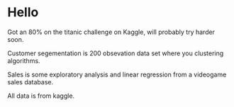 # Hello

Got an 80% on the titanic challenge on Kaggle, will probably try harder soon.


Customer segementation is 200 obsevation data set where you clustering algorithms. 


Sales is some exploratory analysis and linear regression from a videogame sales database.


All data is from kaggle.
